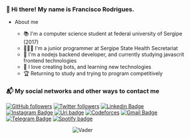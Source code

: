 ### 👾 Hi there! My name is Francisco Rodrigues.

* About me

  - 📚 I'm a computer science student at federal university of Sergipe (2017)
  - 👨🏽‍💻 I'm a junior programmer at Sergipe State Health Secretariat
  - 💚 I'm a nodejs backend developer, and currently studying javascrit frontend technologies
  - 🤖 I love creating bots, and learning new technologies
  - 🏆 Returning to study and trying to program competitively

### 📬 My social networks and other ways to contact me
[![GitHub followers](https://img.shields.io/github/followers/chicofariasneto.svg?style=social&label=Follow&maxAge=2592000)](https://github.com/chicofariasneto?tab=followers)
[![Twitter followers](https://img.shields.io/twitter/follow/chicofariasneto.svg?style=social&label=Follow)](https://twitter.com/chicofariasneto)
[![Linkedin Badge](https://img.shields.io/badge/-LinkedIn-blue?style=plastic&logo=Linkedin&logoColor=white&link=https://www.linkedin.com/in/chicofariasneto/)](https://www.linkedin.com/in/chicofariasneto/)
[![Instagram Badge](https://img.shields.io/badge/-Instagram-C13584?style=plastic&labelColor=C13584&logo=instagram&logoColor=white&link=https://www.instagram.com/chicofariasneto/)](https://www.instagram.com/chicofariasneto/)
[![Uri badge](https://img.shields.io/badge/-URI-red?style=plastic&logo=Lumen&logoColor=yellow&link=https://www.urionlinejudge.com.br/judge/en/profile/160141)](https://www.urionlinejudge.com.br/judge/en/profile/160141)
[![Codeforces](https://img.shields.io/badge/-Codeforces-black?style=plastic&logo=Codeforces&LogoColor=blue&link=https://codeforces.com/profile/chicofariasneto)](https://codeforces.com/profile/chicofariasneto)
[![Gmail Badge](https://img.shields.io/badge/-Gmail-c14438?style=plastic&logo=Gmail&logoColor=white&link=mailto:chicofariasneto@gmail.com)](mailto:chicofariasneto@gmail.com)
[![Telegram Badge](https://img.shields.io/badge/-Telegram-blue?style=plastic&logo=Telegram&logoColor=white&link=https://telegram.org/)](https://t.me/chicofariasneto)
[![Spotify badge](https://img.shields.io/badge/-Spotify-black?style=plastic&logo=Spotify&logoColor=green&link=https://open.spotify.com/user/chicofariasneto)](https://open.spotify.com/user/chicofariasneto)

&emsp;&emsp;&emsp;&emsp;&emsp;&emsp;&emsp;&emsp;&emsp;&emsp;&emsp;&emsp;&emsp;![Vader](https://media.giphy.com/media/hyBjcpooaAwuY/giphy.gif)
